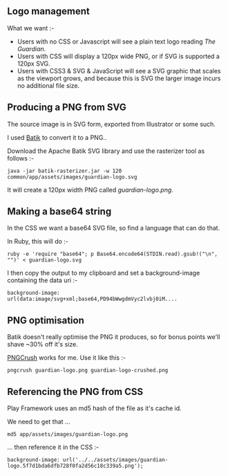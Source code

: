 
Logo management
---------------

What we want :-

- Users with no CSS or Javascript will see a plain text logo reading _The Guardian_.
- Users with CSS will display a 120px wide PNG, or if SVG is supported a 120px SVG.
- Users with CSS3 & SVG & JavaScript will see a SVG graphic that scales as the viewport grows, and because this is SVG the larger image incurs no additional file size.

Producing a PNG from SVG
------------------------

The source image is in SVG form, exported from Illustrator or some such.

I used [Batik](xmlgraphics.apache.org/batik/) to convert it to a PNG..

Download the Apache Batik SVG library and use the rasterizer tool as follows :-

```
java -jar batik-rasterizer.jar -w 120 common/app/assets/images/guardian-logo.svg
```

It will create a 120px width PNG called _guardian-logo.png_.

Making a base64 string
----------------------

In the CSS we want a base64 SVG file, so find a language that can do that. 

In Ruby, this will do :-

```
ruby -e 'require "base64"; p Base64.encode64(STDIN.read).gsub!("\n", "")' < guardian-logo.svg
```

I then copy the output to my clipboard and set a background-image containing the data uri :-

```
background-image: url(data:image/svg+xml;base64,PD94bWwgdmVyc2lvbj0iM....
```

PNG optimisation
----------------

Batik doesn't really optimise the PNG it produces, so for bonus points we'll shave ~30% off it's size.

[PNGCrush](http://pmt.sourceforge.net/pngcrush/) works for me. Use it like this :-

```
pngcrush guardian-logo.png guardian-logo-crushed.png
```

Referencing the PNG from CSS
----------------------------

Play Framework uses an md5 hash of the file as it's cache id.

We need to get that ... 

```
md5 app/assets/images/guardian-logo.png
```

... then reference it in the CSS :-

```
background-image: url('../../assets/images/guardian-logo.5f7d1bda6dfb728f0fa2d56c18c339a5.png');
```


